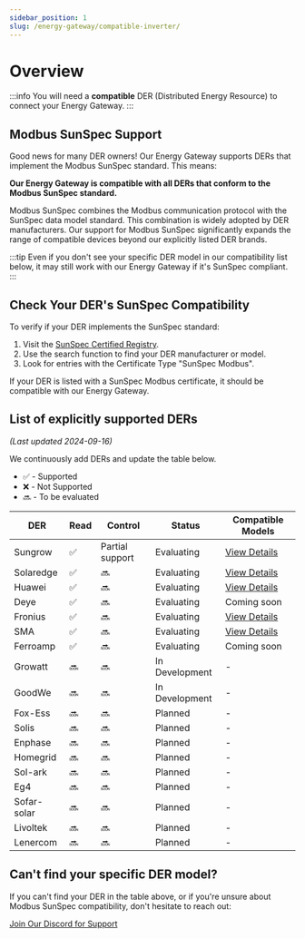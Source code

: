 ```yaml
---
sidebar_position: 1
slug: /energy-gateway/compatible-inverter/
---
```


# Overview

:::info
You will need a **compatible** DER (Distributed Energy Resource) to connect your Energy Gateway.
:::

## Modbus SunSpec Support

Good news for many DER owners! Our Energy Gateway supports DERs that implement the Modbus SunSpec standard. This means:

**Our Energy Gateway is compatible with all DERs that conform to the Modbus SunSpec standard.**

Modbus SunSpec combines the Modbus communication protocol with the SunSpec data model standard. This combination is widely adopted by DER manufacturers. Our support for Modbus SunSpec significantly expands the range of compatible devices beyond our explicitly listed DER brands.

:::tip
Even if you don't see your specific DER model in our compatibility list below, it may still work with our Energy Gateway if it's SunSpec compliant.
:::

## Check Your DER's SunSpec Compatibility

To verify if your DER implements the SunSpec standard:

1. Visit the [SunSpec Certified Registry](https://sunspec.org/certified-registry/).
2. Use the search function to find your DER manufacturer or model.
3. Look for entries with the Certificate Type "SunSpec Modbus".

If your DER is listed with a SunSpec Modbus certificate, it should be compatible with our Energy Gateway.

## List of explicitly supported DERs

_(Last updated 2024-09-16)_

We continuously add DERs and update the table below.

- ✅ - Supported
- ❌ - Not Supported
- 🔜 - To be evaluated

| DER         | Read | Control         | Status         | Compatible Models            |
| ----------- | ---- | --------------- | -------------- | ---------------------------- |
| Sungrow     | ✅   | Partial support | Evaluating     | [View Details](sungrow.md)   |
| Solaredge   | ✅   | 🔜              | Evaluating     | [View Details](solaredge.md) |
| Huawei      | ✅   | 🔜              | Evaluating     | [View Details](huawei.md)    |
| Deye        | ✅   | 🔜              | Evaluating     | Coming soon                  |
| Fronius     | ✅   | 🔜              | Evaluating     | [View Details](fronius.md)   |
| SMA         | ✅   | 🔜              | Evaluating     | [View Details](sma.md)       |
| Ferroamp    | ✅   | 🔜              | Evaluating     | Coming soon                  |
| Growatt     | 🔜   | 🔜              | In Development | -                            |
| GoodWe      | 🔜   | 🔜              | In Development | -                            |
| Fox-Ess     | 🔜   | 🔜              | Planned        | -                            |
| Solis       | 🔜   | 🔜              | Planned        | -                            |
| Enphase     | 🔜   | 🔜              | Planned        | -                            |
| Homegrid    | 🔜   | 🔜              | Planned        | -                            |
| Sol-ark     | 🔜   | 🔜              | Planned        | -                            |
| Eg4         | 🔜   | 🔜              | Planned        | -                            |
| Sofar-solar | 🔜   | 🔜              | Planned        | -                            |
| Livoltek    | 🔜   | 🔜              | Planned        | -                            |
| Lenercom    | 🔜   | 🔜              | Planned        | -                            |

## Can't find your specific DER model?

If you can't find your DER in the table above, or if you're unsure about Modbus SunSpec compatibility, don't hesitate to reach out:

<a class="button button--primary" href="https://discord.gg/Sourceful">Join Our Discord for Support</a>
